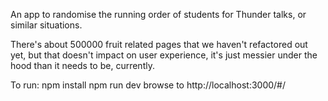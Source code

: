 An app to randomise the running order of students for Thunder talks, or similar situations.

There's about 500000 fruit related pages that we haven't refactored out yet, but that doesn't impact on user experience, it's just messier under the hood than it needs to be, currently.

To run:
npm install
npm run dev
browse to http://localhost:3000/#/
